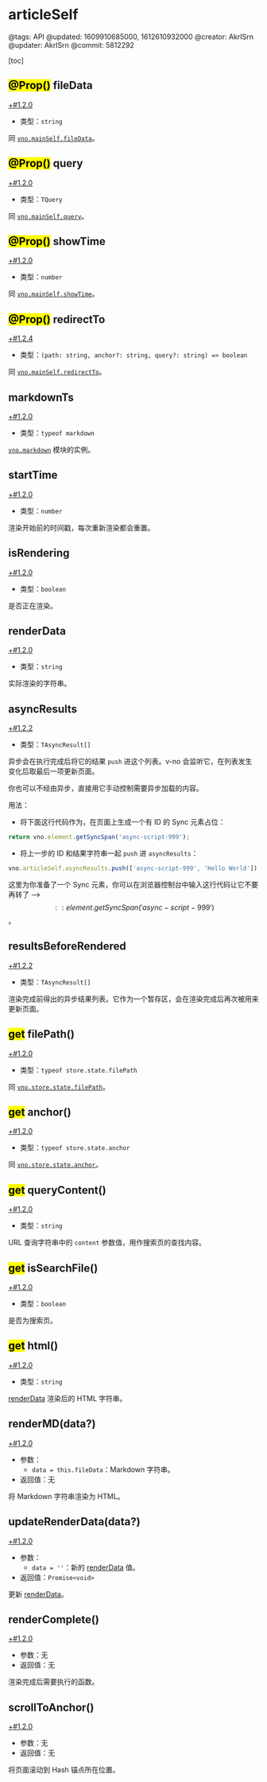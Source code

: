 # articleSelf

@tags: API
@updated: 1609910685000, 1612610932000
@creator: AkrISrn
@updater: AkrISrn
@commit: 5812292

[toc]

## <mark>@Prop()</mark> fileData

[+#1.2.0](/snippets/latest-version.md)

- 类型：`string`

同 [`vno.mainSelf.fileData`](/zh/api/mainSelf.md "#h2-2")。

## <mark>@Prop()</mark> query

[+#1.2.0](/snippets/latest-version.md)

- 类型：`TQuery`

同 [`vno.mainSelf.query`](/zh/api/mainSelf.md "#h2-28")。

## <mark>@Prop()</mark> showTime

[+#1.2.0](/snippets/latest-version.md)

- 类型：`number`

同 [`vno.mainSelf.showTime`](/zh/api/mainSelf.md "#h2-16")。

## <mark>@Prop()</mark> redirectTo

[+#1.2.4](/snippets/latest-version.md)

- 类型：`(path: string, anchor?: string, query?: string) => boolean`

同 [`vno.mainSelf.redirectTo`](/zh/api/mainSelf.md "#h2-40")。

## markdownTs

[+#1.2.0](/snippets/latest-version.md)

- 类型：`typeof markdown`

[`vno.markdown`](/zh/api/markdown.md "#") 模块的实例。

## startTime

[+#1.2.0](/snippets/latest-version.md)

- 类型：`number`

渲染开始前的时间戳，每次重新渲染都会重置。

## isRendering

[+#1.2.0](/snippets/latest-version.md)

- 类型：`boolean`

是否正在渲染。

## renderData

[+#1.2.0](/snippets/latest-version.md)

- 类型：`string`

实际渲染的字符串。

## asyncResults

[+#1.2.2](/snippets/latest-version.md)

- 类型：`TAsyncResult[]`

异步[](/zh/docs/inline-script.md "#")会在执行完成后将它的结果 `push` 进这个列表。v-no 会监听它，在列表发生变化后取最后一项更新页面。

你也可以不经由异步[](/zh/docs/inline-script.md "#")，直接用它手动控制需要异步加载的内容。

用法：

- 将下面这行代码作为[](/zh/docs/inline-script.md "#")，在页面上生成一个有 ID 的 Sync 元素占位：

```js
return vno.element.getSyncSpan('async-script-999');
```

- 将上一步的 ID 和结果字符串一起 `push` 进 `asyncResults`：

```js
vno.articleSelf.asyncResults.push(['async-script-999', 'Hello World']);
```

这里为你准备了一个 Sync 元素，你可以在浏览器控制台中输入这行代码让它不要再转了 --> $$:: element.getSyncSpan('async-script-999') $$。

## resultsBeforeRendered

[+#1.2.2](/snippets/latest-version.md)

- 类型：`TAsyncResult[]`

渲染完成前得出的异步结果列表。它作为一个暂存区，会在渲染完成后再次被用来更新页面。

## <mark>get</mark> filePath()

[+#1.2.0](/snippets/latest-version.md)

- 类型：`typeof store.state.filePath`

同 [`vno.store.state.filePath`](/zh/api/store.md "#h2-1")。

## <mark>get</mark> anchor()

[+#1.2.0](/snippets/latest-version.md)

- 类型：`typeof store.state.anchor`

同 [`vno.store.state.anchor`](/zh/api/store.md "#h2-1")。

## <mark>get</mark> queryContent()

[+#1.2.0](/snippets/latest-version.md)

- 类型：`string`

URL 查询字符串中的 `content` 参数值，用作搜索页的查找内容。

## <mark>get</mark> isSearchFile()

[+#1.2.0](/snippets/latest-version.md)

- 类型：`boolean`

是否为搜索页。

## <mark>get</mark> html()

[+#1.2.0](/snippets/latest-version.md)

- 类型：`string`

[renderData](/zh/api/articleSelf.md "#h2-8") 渲染后的 HTML 字符串。

## renderMD(data?)

[+#1.2.0](/snippets/latest-version.md)

- 参数：
    - `data = this.fileData`：Markdown 字符串。
- 返回值：无

将 Markdown 字符串渲染为 HTML。

## updateRenderData(data?)

[+#1.2.0](/snippets/latest-version.md)

- 参数：
    - `data = ''`：新的 [renderData](/zh/api/articleSelf.md "#h2-8") 值。
- 返回值：`Promise<void>`

更新 [renderData](/zh/api/articleSelf.md "#h2-8")。

## renderComplete()

[+#1.2.0](/snippets/latest-version.md)

- 参数：无
- 返回值：无

渲染完成后需要执行的函数。

## scrollToAnchor()

[+#1.2.0](/snippets/latest-version.md)

- 参数：无
- 返回值：无

将页面滚动到 Hash 锚点所在位置。
